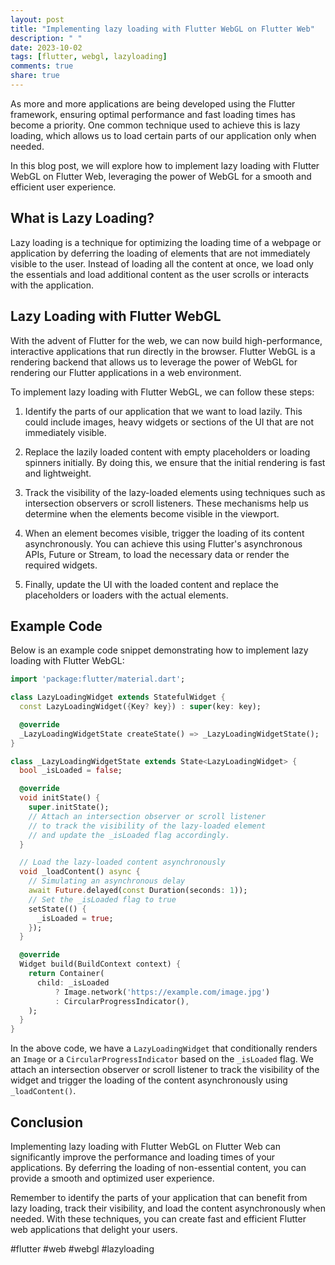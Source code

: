 ```yaml
---
layout: post
title: "Implementing lazy loading with Flutter WebGL on Flutter Web"
description: " "
date: 2023-10-02
tags: [flutter, webgl, lazyloading]
comments: true
share: true
---
```


As more and more applications are being developed using the Flutter framework, ensuring optimal performance and fast loading times has become a priority. One common technique used to achieve this is lazy loading, which allows us to load certain parts of our application only when needed.

In this blog post, we will explore how to implement lazy loading with Flutter WebGL on Flutter Web, leveraging the power of WebGL for a smooth and efficient user experience.

## What is Lazy Loading?
Lazy loading is a technique for optimizing the loading time of a webpage or application by deferring the loading of elements that are not immediately visible to the user. Instead of loading all the content at once, we load only the essentials and load additional content as the user scrolls or interacts with the application.

## Lazy Loading with Flutter WebGL
With the advent of Flutter for the web, we can now build high-performance, interactive applications that run directly in the browser. Flutter WebGL is a rendering backend that allows us to leverage the power of WebGL for rendering our Flutter applications in a web environment.

To implement lazy loading with Flutter WebGL, we can follow these steps:

1. Identify the parts of our application that we want to load lazily. This could include images, heavy widgets or sections of the UI that are not immediately visible.

2. Replace the lazily loaded content with empty placeholders or loading spinners initially. By doing this, we ensure that the initial rendering is fast and lightweight.

3. Track the visibility of the lazy-loaded elements using techniques such as intersection observers or scroll listeners. These mechanisms help us determine when the elements become visible in the viewport.

4. When an element becomes visible, trigger the loading of its content asynchronously. You can achieve this using Flutter's asynchronous APIs, Future or Stream, to load the necessary data or render the required widgets.

5. Finally, update the UI with the loaded content and replace the placeholders or loaders with the actual elements.

## Example Code
Below is an example code snippet demonstrating how to implement lazy loading with Flutter WebGL:

```dart
import 'package:flutter/material.dart';

class LazyLoadingWidget extends StatefulWidget {
  const LazyLoadingWidget({Key? key}) : super(key: key);

  @override
  _LazyLoadingWidgetState createState() => _LazyLoadingWidgetState();
}

class _LazyLoadingWidgetState extends State<LazyLoadingWidget> {
  bool _isLoaded = false;

  @override
  void initState() {
    super.initState();
    // Attach an intersection observer or scroll listener
    // to track the visibility of the lazy-loaded element
    // and update the _isLoaded flag accordingly.
  }

  // Load the lazy-loaded content asynchronously
  void _loadContent() async {
    // Simulating an asynchronous delay
    await Future.delayed(const Duration(seconds: 1));
    // Set the _isLoaded flag to true
    setState(() {
      _isLoaded = true;
    });
  }

  @override
  Widget build(BuildContext context) {
    return Container(
      child: _isLoaded
          ? Image.network('https://example.com/image.jpg')
          : CircularProgressIndicator(),
    );
  }
}
```

In the above code, we have a `LazyLoadingWidget` that conditionally renders an `Image` or a `CircularProgressIndicator` based on the `_isLoaded` flag. We attach an intersection observer or scroll listener to track the visibility of the widget and trigger the loading of the content asynchronously using `_loadContent()`.

## Conclusion
Implementing lazy loading with Flutter WebGL on Flutter Web can significantly improve the performance and loading times of your applications. By deferring the loading of non-essential content, you can provide a smooth and optimized user experience.

Remember to identify the parts of your application that can benefit from lazy loading, track their visibility, and load the content asynchronously when needed. With these techniques, you can create fast and efficient Flutter web applications that delight your users.

#flutter #web #webgl #lazyloading